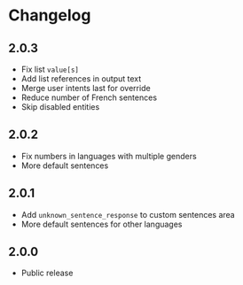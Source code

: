 # Changelog

## 2.0.3

- Fix list `value[s]`
- Add list references in output text
- Merge user intents last for override
- Reduce number of French sentences
- Skip disabled entities

## 2.0.2

- Fix numbers in languages with multiple genders
- More default sentences


## 2.0.1

- Add `unknown_sentence_response` to custom sentences area
- More default sentences for other languages

## 2.0.0

- Public release
